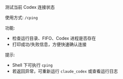测试当前 Codex 连接状态

使用方式: `/cping`

功能:
- 检查运行目录、FIFO、Codex 进程是否存在
- 打印成功/失败信息，方便快速确认连接

提示:
- Shell 下可执行 `cping`
- 若返回异常，可重新运行 `claude_codex` 或查看运行日志
